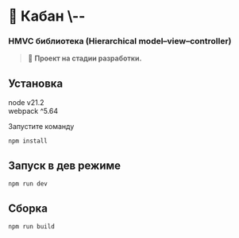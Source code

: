 # 🐗 Кабан  \\--
### HMVC библиотека  (Hierarchical model–view–controller)

>📢 **Проект на стадии разработки.**

Установка
---------

node v21.2   
webpack ^5.64

Запустите команду

```
npm install
```
Запуск в дев режиме
---------
```
npm run dev
```

Сборка
---------
```
npm run build
```
